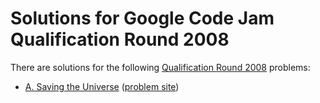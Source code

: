 # Solutions for Google Code Jam Qualification Round 2008

There are solutions for the following [Qualification Round 2008](https://code.google.com/codejam/contest/dashboard?c=32013) problems:

- [A. Saving the Universe](a.cc)
  ([problem site](https://code.google.com/codejam/contest/dashboard?c=32013#s=p0))
